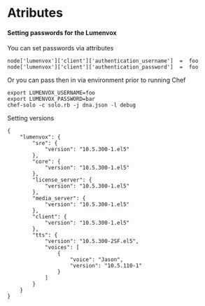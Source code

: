 
# Atributes


#### Setting passwords for the Lumenvox

You can set passwords via attributes

    node['lumenvox']['client']['authentication_username']  =  foo
    node['lumenvox']['client']['authentication_password']  =  foo

Or you can pass then in via environment prior to running Chef

    export LUMENVOX_USERNAME=foo
    export LUMENVOX_PASSWORD=bar
    chef-solo -c solo.rb -j dna.json -l debug


Setting versions

    {
        "lumenvox": {
            "sre": {
                "version": "10.5.300-1.el5"
            },
            "core": {
                "version": "10.5.300-1.el5"
            },
            "license_server": {
                "version": "10.5.300-1.el5"
            },
            "media_server": {
                "version": "10.5.300-1.el5"
            },
            "client": {
                "version": "10.5.300-1.el5"
            },
            "tts": {
                "version": "10.5.300-2SF.el5",
                "voices": [
                    {
                        "voice": "Jason",
                        "version": "10.5.110-1"
                    }
                ]
            }
        }
    }
